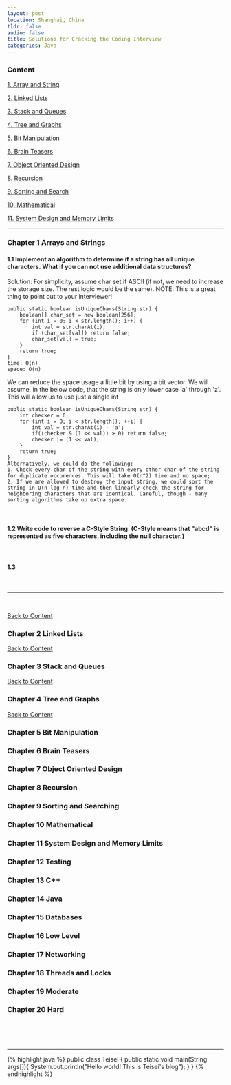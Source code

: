 ```yaml
---
layout: post
location: Shanghai, China
tldr: false
audio: false
title: Solutions for Cracking the Coding Interview
categories: Java
---
```



<a name='#content'></a>

### Content

[1. Array and String](#jump1)

[2. Linked Lists](#jump2)

[3. Stack and Queues](#jump3)

[4. Tree and Graphs](#jump4)

[5. Bit Manipulation](#jump5)

[6. Brain Teasers](#jump6)

[7. Object Oriented Design](#jump7)

[8. Recursion](#jump8)

[9. Sorting and Search](#jump9)

[10. Mathematical](#jump10)

[11. System Design and Memory Limits](#jump11)


---

<a name='#jump1'></a>

### Chapter 1 Arrays and Strings

#### 1.1 Implement an algorithm to determine if a string has all unique characters. What if you can not use additional data structures?

Solution:
For simplicity, assume char set if ASCII (if not, we need to increase the storage size. The rest logic would be the same). NOTE: This is a great thing to point out to your interviewer!

	public static boolean isUniqueChars(String str) {
		boolean[] char_set = new boolean[256];
		for (int i = 0; i < str.length(); i++) {
			int val = str.charAt(i);
			if (char_set[val]) return false;
			char_set[val] = true;
		}
		return true;
	}
	time: O(n)
	space: O(n)
	
We can reduce the space usage a little bit by using a bit vector. We will assume, in the below code, that the string is only lower case 'a' through 'z'. This will allow us to use just a single int

	public static boolean isUniqueChars(String str) {
		int checker = 0;
		for (int i = 0; i < str.length(); ++i) {
			int val = str.charAt(i) - 'a';
			if((checker & (1 << val)) > 0) return false;
			checker |= (1 << val);
		}
		return true;
	}
	Alternatively, we could do the following:
	1. Check every char of the string with every other char of the string for duplicate occurences. This will take O(n^2) time and no space;
	2. If we are allowed to destroy the input string, we could sort the string in O(n log n) time and then linearly check the string for neighboring characters that are identical. Careful, though - many sorting algorithms take up extra space.

<br>

#### 1.2 Write code to reverse a C-Style String. (C-Style means that "abcd" is represented as five characters, including the null character.)

<br>

#### 1.3 

<br>

---

<br>


<a name='#jump2'></a>

[Back to Content](#content)

### Chapter 2 Linked Lists



<a name='#jump3'></a>

[Back to Content](#content)

### Chapter 3 Stack and Queues




<a name='#jump4'></a>

[Back to Content](#content)

### Chapter 4 Tree and Graphs




<a name='#jump5'></a>

[Back to Content](#content)

### Chapter 5 Bit Manipulation


### Chapter 6 Brain Teasers


### Chapter 7 Object Oriented Design


### Chapter 8 Recursion


### Chapter 9 Sorting and Searching


### Chapter 10 Mathematical


### Chapter 11 System Design and Memory Limits


### Chapter 12 Testing


### Chapter 13 C++


### Chapter 14 Java


### Chapter 15 Databases


### Chapter 16 Low Level


### Chapter 17 Networking


### Chapter 18 Threads and Locks


### Chapter 19 Moderate


### Chapter 20 Hard




<br>
<br>
<br>

---

{% highlight java %}
public class Teisei {
    public static void main(String args[]){
        System.out.println("Hello world! This is Teisei's blog");
    }
}
{% endhighlight %}
